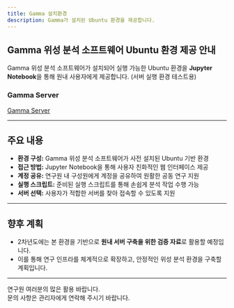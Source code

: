 ```yaml
---
title: Gamma 설치환경
description: Gamma가 설치된 Ubuntu 환경을 제공합니다.
---
```


## Gamma 위성 분석 소프트웨어 Ubuntu 환경 제공 안내

Gamma 위성 분석 소프트웨어가 설치되어 실행 가능한 Ubuntu 환경을 **Jupyter Notebook**을 통해 원내 사용자에게 제공합니다. (서버 실행 환경 테스트용)

### Gamma Server
<a href="http://3.39.255.250:8888/tree" target="_blank" rel="noopener noreferrer">Gamma Server</a>

---

## 주요 내용

- **환경 구성:** Gamma 위성 분석 소프트웨어가 사전 설치된 Ubuntu 기반 환경  
- **접근 방법:** Jupyter Notebook을 통해 사용자 친화적인 웹 인터페이스 제공  
- **계정 공유:** 연구원 내 구성원에게 계정을 공유하여 원활한 공동 연구 지원  
- **실행 스크립트:** 준비된 실행 스크립트를 통해 손쉽게 분석 작업 수행 가능  
- **서버 선택:** 사용자가 적합한 서버를 찾아 접속할 수 있도록 지원  

---

## 향후 계획

- 2차년도에는 본 환경을 기반으로 **원내 서버 구축을 위한 검증 자료**로 활용할 예정입니다.  
- 이를 통해 연구 인프라를 체계적으로 확장하고, 안정적인 위성 분석 환경을 구축할 계획입니다.  

---

연구원 여러분의 많은 활용 바랍니다.  
문의 사항은 관리자에게 연락해 주시기 바랍니다.
